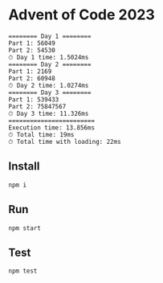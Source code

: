 # Advent of Code 2023

```
======== Day 1 ========
Part 1: 56049
Part 2: 54530
⏱ Day 1 time: 1.5024ms
======== Day 2 ========
Part 1: 2169
Part 2: 60948
⏱ Day 2 time: 1.0274ms
======== Day 3 ========
Part 1: 539433
Part 2: 75847567
⏱ Day 3 time: 11.326ms
========================
Execution time: 13.856ms
⏱ Total time: 19ms
⏱ Total time with loading: 22ms
```

## Install

```
npm i
```

## Run

```
npm start
```

## Test

```
npm test
```
